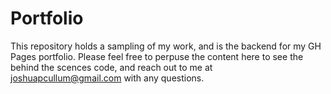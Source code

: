 # Portfolio

This repository holds a sampling of my work, and is the backend for my GH Pages portfolio. Please feel free to perpuse the content here to see the behind the scences code, and reach out to me at joshuapcullum@gmail.com with any questions.
